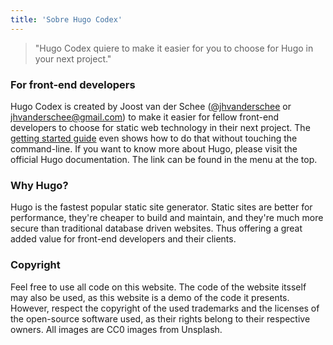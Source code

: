 ```yaml
---
title: 'Sobre Hugo Codex'
---
```

> "Hugo Codex quiere  to make it easier for you to choose for Hugo in your next project."

### For front-end developers

Hugo Codex is created by Joost van der Schee ([@jhvanderschee](https://twitter.com/jhvanderschee) or [jhvanderschee@gmail.com](mailto:jhvanderschee@gmail.com)) to make it easier for fellow front-end developers to choose for static web technology in their next project. The [getting started guide](/getting-started) even shows how to do that without touching the command-line. If you want to know more about Hugo, please visit the official Hugo documentation. The link can be found in the menu at the top.

### Why Hugo?

Hugo is the fastest popular static site generator. Static sites are better for performance, they're cheaper to build and maintain, and they're much more secure than traditional database driven websites. Thus offering a great added value for front-end developers and their clients.

### Copyright

Feel free to use all code on this website. The code of the website itsself may also be used, as this website is a demo of the code it presents. However, respect the copyright of the used trademarks and the licenses of the open-source software used, as their rights belong to their respective owners. All images are CC0 images from Unsplash.
